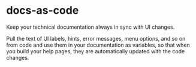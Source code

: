 # docs-as-code

Keep your technical documentation always in sync with UI changes. 

Pull the text of UI labels, hints, error messages, menu options, and so on from code and use them in your documentation as variables, so that when you build your help pages, they are automatically updated with the code changes.